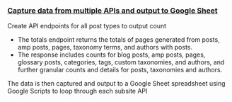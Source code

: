 ### [Capture data from multiple APIs and output to Google Sheet](https://github.com/yodiyo/code-demos/tree/main/data-crunching)

Create API endpoints for all post types to output count
* The totals endpoint returns the totals of pages generated from posts, amp posts, pages, taxonomy terms, and authors with posts.
* The response includes counts for blog posts, amp posts, pages, glossary posts, categories, tags, custom taxonomies, and authors, and further granular counts and details for posts, taxonomies and authors.
  
The data is then captured and output to a Google Sheet spreadsheet using Google Scripts to loop through each subsite API
